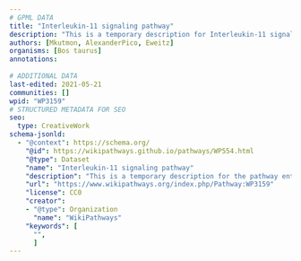 ```yaml
---
# GPML DATA
title: "Interleukin-11 signaling pathway"
description: "This is a temporary description for Interleukin-11 signaling pathway"
authors: [Mkutmon, AlexanderPico, Eweitz]
organisms: [Bos taurus]
annotations:
  
# ADDITIONAL DATA
last-edited: 2021-05-21
communities: []
wpid: "WP3159"
# STRUCTURED METADATA FOR SEO
seo:
  type: CreativeWork
schema-jsonld:
  - "@context": https://schema.org/
    "@id": https://wikipathways.github.io/pathways/WP554.html
    "@type": Dataset
    "name": "Interleukin-11 signaling pathway"
    "description": "This is a temporary description for the pathway entitled: Interleukin-11 signaling pathway"
    "url": "https://www.wikipathways.org/index.php/Pathway:WP3159"
    "license": CC0
    "creator":
    - "@type": Organization
      "name": "WikiPathways"
    "keywords": [
      "",
      ]
---
```

